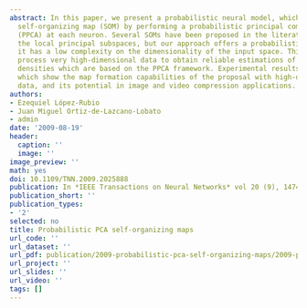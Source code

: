 ```yaml
---
abstract: In this paper, we present a probabilistic neural model, which extends Kohonen's
  self-organizing map (SOM) by performing a probabilistic principal component analysis
  (PPCA) at each neuron. Several SOMs have been proposed in the literature to capture
  the local principal subspaces, but our approach offers a probabilistic model while
  it has a low complexity on the dimensionality of the input space. This allows to
  process very high-dimensional data to obtain reliable estimations of the probability
  densities which are based on the PPCA framework. Experimental results are presented,
  which show the map formation capabilities of the proposal with high-dimensional
  data, and its potential in image and video compression applications.
authors:
- Ezequiel López-Rubio
- Juan Miguel Ortiz-de-Lazcano-Lobato
- admin
date: '2009-08-19'
header:
  caption: ''
  image: ''
image_preview: ''
math: yes
doi: 10.1109/TNN.2009.2025888
publication: In *IEEE Transactions on Neural Networks* vol 20 (9), 1474-1489
publication_short: ''
publication_types: 
- '2'
selected: no
title: Probabilistic PCA self-organizing maps
url_code: ''
url_dataset: ''
url_pdf: publication/2009-probabilistic-pca-self-organizing-maps/2009-pcasom.pdf
url_project: ''
url_slides: ''
url_video: ''
tags: []
---
```

